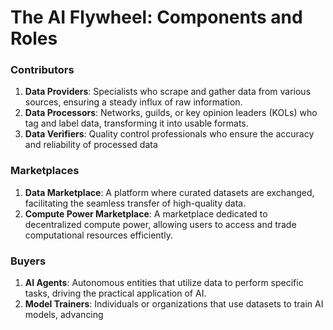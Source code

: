 # The AI Flywheel: Components and Roles

### **Contributors**

1. **Data Providers**: Specialists who scrape and gather data from various sources, ensuring a steady influx of raw information.
2. **Data Processors**: Networks, guilds, or key opinion leaders (KOLs) who tag and label data, transforming it into usable formats.
3. **Data Verifiers**: Quality control professionals who ensure the accuracy and reliability of processed data

### **Marketplaces**

1. **Data Marketplace**: A platform where curated datasets are exchanged, facilitating the seamless transfer of high-quality data.
2. **Compute Power Marketplace**: A marketplace dedicated to decentralized compute power, allowing users to access and trade computational resources efficiently.

### **Buyers**

1. **AI Agents**: Autonomous entities that utilize data to perform specific tasks, driving the practical application of AI.
2. **Model Trainers**: Individuals or organizations that use datasets to train AI models, advancing

<figure><img src="../../.gitbook/assets/image13.png" alt=""><figcaption></figcaption></figure>
